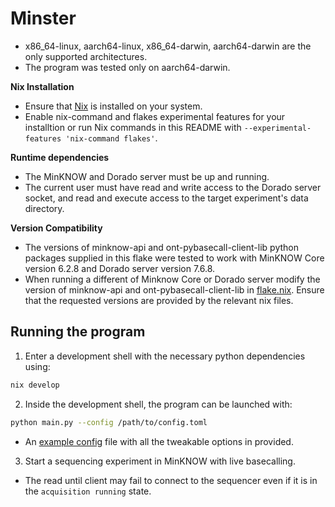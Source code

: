 # Minster
- x86_64-linux, aarch64-linux, x86_64-darwin, aarch64-darwin are the only supported architectures.
- The program was tested only on aarch64-darwin.

**Nix Installation**  
- Ensure that [Nix](https://nixos.org/download.html) is installed on your system. 
- Enable nix-command and flakes experimental features for your installtion or run Nix commands in this README with `--experimental-features 'nix-command flakes'`.

**Runtime dependencies**  
- The MinKNOW and Dorado server must be up and running.
- The current user must have read and write access to the Dorado server socket, and read and execute access to the target experiment's data directory.

**Version Compatibility**
- The versions of minknow-api and ont-pybasecall-client-lib python packages supplied in this flake were tested to work with MinKNOW Core version 6.2.8 and Dorado server version 7.6.8.
- When running a different of Minknow Core or Dorado server modify the version of minknow-api and ont-pybasecall-client-lib in [flake.nix](./flake.nix). Ensure that the requested versions are provided by the relevant nix files. 

## Running the program
1. Enter a development shell with the necessary python dependencies using:
```bash
nix develop
```

2. Inside the development shell, the program can be launched with:
```bash
python main.py --config /path/to/config.toml
```
- An [example config](./example-ibf.toml) file with all the tweakable options in provided.

3. Start a sequencing experiment in MinKNOW with live basecalling.
- The read until client may fail to connect to the sequencer even if it is in the `acquisition running` state.
